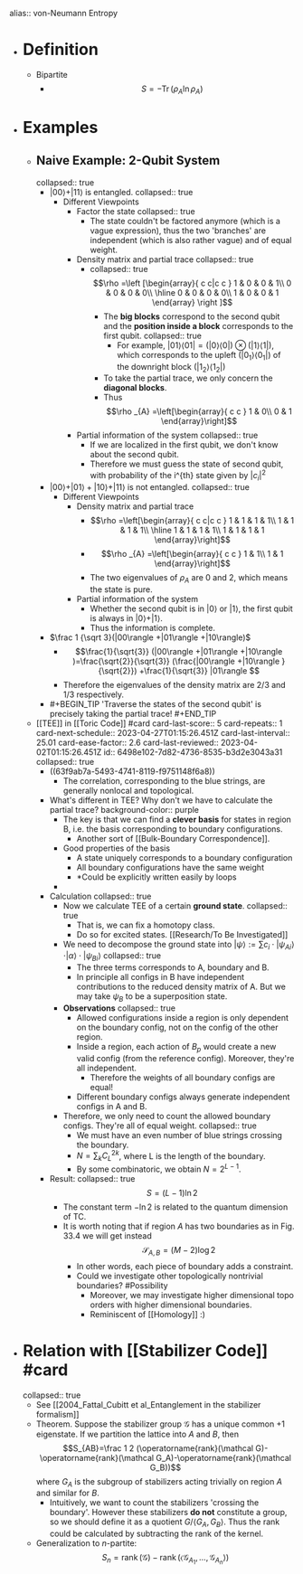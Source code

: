 alias:: von-Neumann Entropy

- # Definition
	- Bipartite
		- $$S=-\operatorname{Tr}(\rho_A \ln \rho_A) $$
- # Examples
	- ## Naive Example: 2-Qubit System
	  collapsed:: true
		- $|00\rangle +|11\rangle$ is entangled.
		  collapsed:: true
			- Different Viewpoints
				- Factor the state
				  collapsed:: true
					- The state couldn't be factored anymore (which is a vague expression), thus the two 'branches' are independent (which is also rather vague) and of equal weight.
				- Density matrix and partial trace
				  collapsed:: true
					- collapsed:: true
					  $$\rho =\left [\begin{array}{ c c|c c }
					  1 & 0 & 0 & 1\\
					  0 & 0 & 0 & 0\\
					  \hline
					  0 & 0 & 0 & 0\\
					  1 & 0 & 0 & 1
					  \end{array} \right ]$$
						- The **big blocks** correspond to the second qubit and the **position inside a block** corresponds to the first qubit.
						  collapsed:: true
							- For example, $|01\rangle \langle 01|=( |0\rangle \langle 0|) \otimes ( |1\rangle \langle 1|)$, 
							  which corresponds to the upleft ($|0_{1} \rangle \langle 0_{1} |$) of the downright block ($|1_{2} \rangle \langle 1_{2} |$)
						- To take the partial trace, we only concern the **diagonal blocks**.
						- Thus 
						  $$\rho _{A} =\left[\begin{array}{ c c }
						  1 & 0\\
						  0 & 1
						  \end{array}\right]$$
				- Partial information of the system
				  collapsed:: true
					- If we are localized in the first qubit, we don't know about the second qubit.
					- Therefore we must guess the state of second qubit, with probability of the i^{th} state given by $|c_i|^2$
		- $|00\rangle +|01\rangle +|10\rangle +|11\rangle$ is not entangled.
		  collapsed:: true
			- Different Viewpoints
				- Density matrix and partial trace
					- $$\rho =\left[\begin{array}{ c c|c c }
					  1 & 1 & 1 & 1\\
					  1 & 1 & 1 & 1\\
					  \hline
					  1 & 1 & 1 & 1\\
					  1 & 1 & 1 & 1
					  \end{array}\right]$$
					- $$\rho _{A} =\left[\begin{array}{ c c }
					  1 & 1\\
					  1 & 1
					  \end{array}\right]$$
					- The two eigenvalues of $\rho_A$ are 0 and 2, which means the state is pure.
				- Partial information of the system
					- Whether the second qubit is in $|0\rangle$ or $|1\rangle$, the first qubit is always in $|0\rangle+|1\rangle$.
					- Thus the information is complete.
		- $\frac 1 {\sqrt 3}(|00\rangle +|01\rangle +|10\rangle)$
			- $$\frac{1}{\sqrt{3}} (|00\rangle +|01\rangle +|10\rangle )=\frac{\sqrt{2}}{\sqrt{3}} (\frac{|00\rangle +|10\rangle }{\sqrt{2}}) +\frac{1}{\sqrt{3}} |01\rangle $$
			- Therefore the eigenvalues of the density matrix are $2/3$ and $1/3$ respectively.
		- #+BEGIN_TIP
		  'Traverse the states of the second qubit' is precisely taking the partial trace!
		  #+END_TIP
	- [[TEE]] in [[Toric Code]] #card
	  card-last-score:: 5
	  card-repeats:: 1
	  card-next-schedule:: 2023-04-27T01:15:26.451Z
	  card-last-interval:: 25.01
	  card-ease-factor:: 2.6
	  card-last-reviewed:: 2023-04-02T01:15:26.451Z
	  id:: 6498e102-7d82-4736-8535-b3d2e3043a31
	  collapsed:: true
		- ((63f9ab7a-5493-4741-8119-f9751148f6a8))
			- The correlation, corresponding to the blue strings, are generally nonlocal and topological.
		- What's different in TEE? Why don't we have to calculate the partial trace?
		  background-color:: purple
			- The key is that we can find a **clever basis** for states in region B, 
			  i.e. the basis corresponding to boundary configurations.
				- Another sort of [[Bulk-Boundary Correspondence]].
			- Good properties of the basis
				- A state uniquely corresponds to a boundary configuration
				- All boundary configurations have the same weight
				- *Could be explicitly written easily by loops
			-
		- Calculation
		  collapsed:: true
			- Now we calculate TEE of a certain **ground state**.
			  collapsed:: true
				- That is, we can fix a homotopy class.
				- Do so for excited states. [[Research/To Be Investigated]]
			- We need to decompose the ground state into $|\psi\rangle:=\sum c_i \cdot\left|\psi_{A i}\right\rangle \cdot|\alpha\rangle \cdot\left|\psi_{B i}\right\rangle$
			  collapsed:: true
				- The three terms corresponds to A, boundary and B.
				- In principle all configs in B have independent contributions to the reduced density matrix of A. But we may take $\psi_B$ to be a superposition state.
			- **Observations**
			  collapsed:: true
				- Allowed configurations inside a region is only dependent on the boundary config, not on the config of the other region.
				- Inside a region, each action of $B_p$ would create a new valid config (from the reference config). Moreover, they're all independent.
					- Therefore the weights of all boundary configs are equal!
				- Different boundary configs always generate independent configs in A and B.
			- Therefore, we only need to count the allowed boundary configs. They're all of equal weight.
			  collapsed:: true
				- We must have an even number of blue strings crossing the boundary.
				- $N=\sum_{k}C_{L}^{2k}$, where L is the length of the boundary.
				- By some combinatoric, we obtain $N=2^{L-1}$.
		- Result:
		  collapsed:: true
		  $$S=(L-1)\ln 2$$
			- The constant term $-\ln2$ is related to the quantum dimension of TC.
			- It is worth noting that if region $A$ has two boundaries as in Fig. $33.4$ we will get instead
			  $$
			  \mathcal{S}_{A, B}=(M-2) \log 2
			  $$
				- In other words, each piece of boundary adds a constraint.
				- Could we investigate other topologically nontrivial boundaries? #Possibility
					- Moreover, we may investigate higher dimensional topo orders with higher dimensional boundaries.
					- Reminiscent of [[Homology]] :)
- # Relation with [[Stabilizer Code]] #card
  collapsed:: true
	- See [[2004_Fattal_Cubitt et al_Entanglement in the stabilizer formalism]]
	- Theorem. Suppose the stabilizer group $\mathcal G$ has a unique common +1 eigenstate. If we partition the lattice into $A$ and $B$, then 
	  $$S_{AB}=\frac 1 2 (\operatorname{rank}(\mathcal G)-\operatorname{rank}(\mathcal G_A)-\operatorname{rank}(\mathcal  G_B))$$
	  where $G_A$ is the subgroup of stabilizers acting trivially on region $A$ and similar for $B$.
		- Intuitively, we want to count the stabilizers 'crossing the boundary'.
		  However these stabilizers **do not** constitute a group, so we should define it as a quotient $G/\langle G_A,G_B \rangle$.
		  Thus the rank could be calculated by subtracting the rank of the kernel.
	- Generalization to $n$-partite:
	  $$S_n=\operatorname{rank}(\mathcal G)-\operatorname{rank}(\langle \mathcal G_{A_1}, ..., \mathcal G_{A_n} \rangle)$$